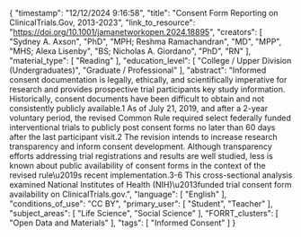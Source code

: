 {
    "timestamp": "12/12/2024 9:16:58",
    "title": "Consent Form Reporting on ClinicalTrials.Gov, 2013-2023",
    "link_to_resource": "https://doi.org/10.1001/jamanetworkopen.2024.18895",
    "creators": [
        "Sydney A. Axson",
        "PhD",
        "MPH; Reshma Ramachandran",
        "MD",
        "MPP",
        "MHS; Alexa Lisenby",
        "BS; Nicholas A. Giordano",
        "PhD",
        "RN"
    ],
    "material_type": [
        "Reading"
    ],
    "education_level": [
        "College / Upper Division (Undergraduates)",
        "Graduate / Professional"
    ],
    "abstract": "Informed consent documentation is legally, ethically, and scientifically imperative for research and provides prospective trial participants key study information. Historically, consent documents have been difficult to obtain and not consistently publicly available.1 As of July 21, 2019, and after a 2-year voluntary period, the revised Common Rule required select federally funded interventional trials to publicly post consent forms no later than 60 days after the last participant visit.2 The revision intends to increase research transparency and inform consent development. Although transparency efforts addressing trial registrations and results are well studied, less is known about public availability of consent forms in the context of the revised rule\u2019s recent implementation.3-6 This cross-sectional analysis examined National Institutes of Health (NIH)\u2013funded trial consent form availability on ClinicalTrials.gov.",
    "language": [
        "English"
    ],
    "conditions_of_use": "CC BY",
    "primary_user": [
        "Student",
        "Teacher"
    ],
    "subject_areas": [
        "Life Science",
        "Social Science"
    ],
    "FORRT_clusters": [
        "Open Data and Materials"
    ],
    "tags": [
        "Informed Consent"
    ]
}